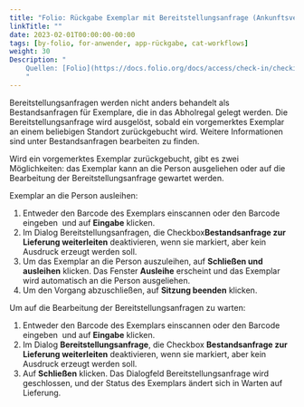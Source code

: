 ```yaml
---
title: "Folio: Rückgabe Exemplar mit Bereitstellungsanfrage (Ankunftsverbuchung)"
linkTitle: ""
date: 2023-02-01T00:00:00-00:00
tags: [by-folio, for-anwender, app-rückgabe, cat-workflows]
weight: 30
Description: "
    Quellen: [Folio](https://docs.folio.org/docs/access/check-in/checkin/#checking-in-an-item-with-a-request-delivery-fulfillment) & [GBV](https://info.gbv.de/pages/viewpage.action?pageId=843317301)
    "
---
```


Bereitstellungsanfragen werden nicht anders behandelt als Bestandsanfragen für Exemplare, die in das Abholregal gelegt werden. Die Bereitstellungsanfrage wird ausgelöst, sobald ein vorgemerktes Exemplar an einem beliebigen Standort zurückgebucht wird. Weitere Informationen sind unter Bestandsanfragen bearbeiten zu finden.

Wird ein vorgemerktes Exemplar zurückgebucht, gibt es zwei Möglichkeiten: das Exemplar kann an die Person ausgeliehen oder auf die Bearbeitung der Bereitstellungsanfrage gewartet werden.

Exemplar an die Person ausleihen:

1.  Entweder den Barcode des Exemplars einscannen oder den Barcode eingeben  und auf **Eingabe** klicken.
2.  Im Dialog Bereitstellungsanfragen, die Checkbox**Bestandsanfrage zur Lieferung weiterleiten** deaktivieren, wenn sie markiert, aber kein Ausdruck erzeugt werden soll.
3.  Um das Exemplar an die Person auszuleihen, auf **Schließen und ausleihen** klicken. Das Fenster **Ausleihe** erscheint und das Exemplar wird automatisch an die Person ausgeliehen.
4.  Um den Vorgang abzuschließen, auf **Sitzung beenden** klicken.

Um auf die Bearbeitung der Bereitstellungsanfragen zu warten:

1.  Entweder den Barcode des Exemplars einscannen oder den Barcode eingeben  und auf **Eingabe** klicken.
2.  Im Dialog **Bereitstellungsanfrage**, die Checkbox **Bestandsanfrage zur Lieferung weiterleiten** deaktivieren, wenn sie markiert, aber kein Ausdruck erzeugt werden soll.
3.  Auf **Schließen** klicken. Das Dialogfeld Bereitstellungsanfrage wird geschlossen, und der Status des Exemplars ändert sich in Warten auf Lieferung.
